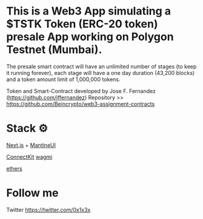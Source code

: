 # This is a Web3 App simulating a $TSTK Token (ERC-20 token) presale App working on Polygon Testnet (Mumbai).

The presale smart contract will have an unlimited number of stages (to keep it running forever), each stage will have a one day duration (43,200 blocks) and a token amount limit of 1,000,000 tokens.

Token and Smart-Contract developed by Jose F. Fernandez (https://github.com/jffernandez)
Repository >> https://github.com/Beincrypto/web3-assignment-contracts

# Stack ⚙️

[Next.js](https://nextjs.org) + [MantineUI](https://mantine.dev/)

[ConnectKit](https://docs.family.co/connectkit)
[wagmi](https://wagmi.sh)

[ethers](https://ethers.org/)

# Follow me

Twitter https://twitter.com/0x1x3x

